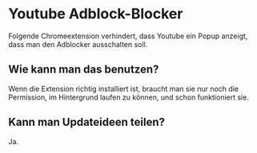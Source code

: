# Youtube Adblock-Blocker
Folgende Chromeextension verhindert, dass Youtube ein Popup anzeigt, dass man den Adblocker ausschalten soll.

## Wie kann man das benutzen?
Wenn die Extension richtig installiert ist, braucht man sie nur noch  die Permission, im Hintergrund laufen zu können, und schon funktioniert sie. 

## Kann man Updateideen teilen?
Ja.

